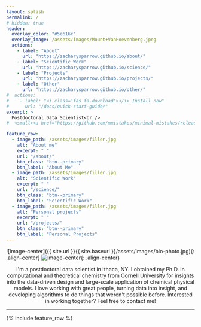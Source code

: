 ```yaml
---
layout: splash
permalink: /
# hidden: true
header:
  overlay_color: "#5e616c"
  overlay_image: /assets/images/Mount+VanHoevenberg.jpeg
  actions:
    - label: "About"
      url: "https://zacharysparrow.github.io/about/"
    - label: "Scientific Work"
      url: "https://zacharysparrow.github.io/science/"
    - label: "Projects"
      url: "https://zacharysparrow.github.io/projects/"
    - label: "Other"
      url: "https://zacharysparrow.github.io/other/"
#  actions:
#    - label: "<i class='fas fa-download'></i> Install now"
#      url: "/docs/quick-start-guide/"
excerpt: >
  Postdoctoral Data Scientist<br />
#  <small><a href="https://github.com/mmistakes/minimal-mistakes/releases/tag/4.24.0">Latest release v4.24.0</a></small>

feature_row:
  - image_path: /assets/images/filler.jpg
    alt: "About me"
    excerpt: " "
    url: "/about/"
    btn_class: "btn--primary"
    btn_label: "About Me"
  - image_path: /assets/images/filler.jpg
    alt: "Scientific Work"
    excerpt: " "
    url: "/science/"
    btn_class: "btn--primary"
    btn_label: "Scientific Work"
  - image_path: /assets/images/filler.jpg
    alt: "Personal projects"
    excerpt: " "
    url: "/projects/"
    btn_class: "btn--primary"
    btn_label: "Personal Projects"
---
```


![image-center]({{ site.url }}{{ site.baseurl }}/assets/images/bio-photo.jpg){: .align-center}
![image-center](https://github.com/zacharysparrow/zacharysparrow.github.io/blob/master/assets/images/bio-photo.jpg&h=200&w=200&fit=cover&mask=circle&maxage=7d){: .align-center}

<p style="text-align:center;">I'm a postdoctoral data scientist in Ithaca, NY. I obtained my Ph.D. in computational and theoretical chemistry from Cornell University for insights into the data-driven design and large-scale application of chemical physical models. I love working with great people, turning data into insight, and developing algorithms to do things that weren't possible before. Interested in working together? Feel free to contact me!</p>

<hr>

{% include feature_row %}
